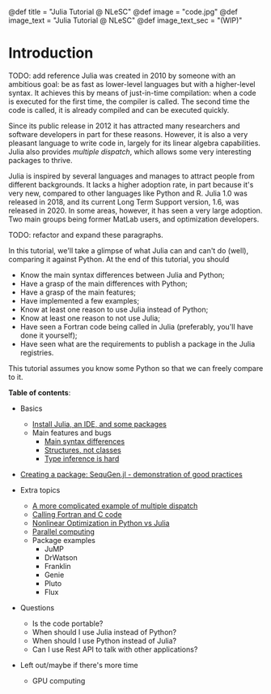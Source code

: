 @def title = "Julia Tutorial @ NLeSC"
@def image = "code.jpg"
@def image_text = "Julia Tutorial @ NLeSC"
@def image_text_sec = "(WIP)"

# Introduction

TODO: add reference
Julia was created in 2010 by someone with an ambitious goal: be as fast as lower-level languages but with a higher-level syntax. It achieves this by means of just-in-time compilation: when a code is executed for the first time, the compiler is called. The second time the code is called, it is already compiled and can be executed quickly.

Since its public release in 2012 it has attracted many researchers and software developers in part for these reasons.
However, it is also a very pleasant language to write code in, largely for its linear algebra capabilities.
Julia also provides _multiple dispatch_, which allows some very interesting packages to thrive.

Julia is inspired by several languages and manages to attract people from different backgrounds.
It lacks a higher adoption rate, in part because it's very new, compared to other languages like Python and R.
Julia 1.0 was released in 2018, and its current Long Term Support version, 1.6, was released in 2020.
In some areas, however, it has seen a very large adoption.
Two main groups being former MatLab users, and optimization developers.

TODO: refactor and expand these paragraphs.

In this tutorial, we'll take a glimpse of what Julia can and can't do (well), comparing it against Python.
At the end of this tutorial, you should

- Know the main syntax differences between Julia and Python;
- Have a grasp of the main differences with Python;
- Have a grasp of the main features;
- Have implemented a few examples;
- Know at least one reason to use Julia instead of Python;
- Know at least one reason to not use Julia;
- Have seen a Fortran code being called in Julia (preferably, you'll have done it yourself);
- Have seen what are the requirements to publish a package in the Julia registries.
  
This tutorial assumes you know some Python so that we can freely compare to it.

**Table of contents**:

- Basics
  - [Install Julia, an IDE, and some packages](pages/basics/installation/)
  - Main features and bugs
    - [Main syntax differences](pages/basics/syntax/)
    - [Structures, not classes](pages/basics/structures/)
    - [Type inference is hard](pages/basics/type-inference/)
- [Creating a package: SequGen.jl - demonstration of good practices](pages/sequgen/)
- Extra topics
  - [A more complicated example of multiple dispatch](pages/multiple-dispatch/)
  - [Calling Fortran and C code](pages/extra/interoperability/)
  - [Nonlinear Optimization in Python vs Julia](pages/extra/optimization/)
  - [Parallel computing](pages/extra/parallel/)
  - Package examples
    - JuMP
    - DrWatson
    - Franklin
    - Genie
    - Pluto
    - Flux
- Questions
  - Is the code portable?
  - When should I use Julia instead of Python?
  - When should I use Python instead of Julia?
  - Can I use Rest API to talk with other applications?

- Left out/maybe if there's more time
  - GPU computing

